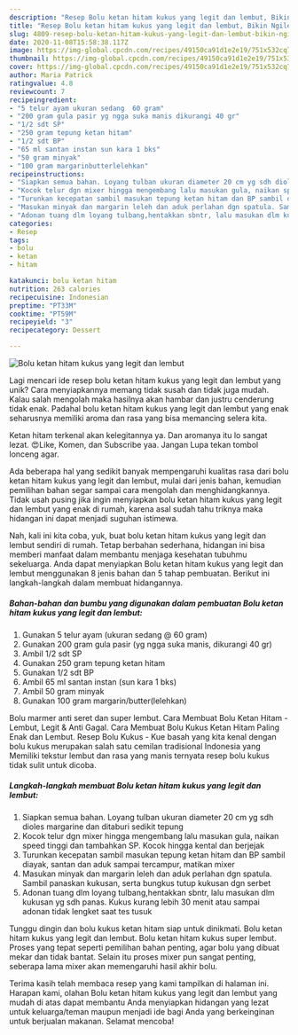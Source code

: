 ```yaml
---
description: "Resep Bolu ketan hitam kukus yang legit dan lembut, Bikin Ngiler"
title: "Resep Bolu ketan hitam kukus yang legit dan lembut, Bikin Ngiler"
slug: 4809-resep-bolu-ketan-hitam-kukus-yang-legit-dan-lembut-bikin-ngiler
date: 2020-11-08T15:58:38.117Z
image: https://img-global.cpcdn.com/recipes/49150ca91d1e2e19/751x532cq70/bolu-ketan-hitam-kukus-yang-legit-dan-lembut-foto-resep-utama.jpg
thumbnail: https://img-global.cpcdn.com/recipes/49150ca91d1e2e19/751x532cq70/bolu-ketan-hitam-kukus-yang-legit-dan-lembut-foto-resep-utama.jpg
cover: https://img-global.cpcdn.com/recipes/49150ca91d1e2e19/751x532cq70/bolu-ketan-hitam-kukus-yang-legit-dan-lembut-foto-resep-utama.jpg
author: Maria Patrick
ratingvalue: 4.8
reviewcount: 7
recipeingredient:
- "5 telur ayam ukuran sedang  60 gram"
- "200 gram gula pasir yg ngga suka manis dikurangi 40 gr"
- "1/2 sdt SP"
- "250 gram tepung ketan hitam"
- "1/2 sdt BP"
- "65 ml santan instan sun kara 1 bks"
- "50 gram minyak"
- "100 gram margarinbutterlelehkan"
recipeinstructions:
- "Siapkan semua bahan. Loyang tulban ukuran diameter 20 cm yg sdh dioles margarine dan ditaburi sedikit tepung"
- "Kocok telur dgn mixer hingga mengembang lalu masukan gula, naikan speed tinggi dan tambahkan SP. Kocok hingga kental dan berjejak"
- "Turunkan kecepatan sambil masukan tepung ketan hitam dan BP sambil diayak, santan dan aduk sampai tercampur, matikan mixer"
- "Masukan minyak dan margarin leleh dan aduk perlahan dgn spatula. Sambil panaskan kukusan, serta bungkus tutup kukusan dgn serbet"
- "Adonan tuang dlm loyang tulbang,hentakkan sbntr, lalu masukan dlm kukusan yg sdh panas. Kukus kurang lebih 30 menit atau sampai adonan tidak lengket saat tes tusuk"
categories:
- Resep
tags:
- bolu
- ketan
- hitam

katakunci: bolu ketan hitam 
nutrition: 263 calories
recipecuisine: Indonesian
preptime: "PT33M"
cooktime: "PT59M"
recipeyield: "3"
recipecategory: Dessert

---
```



![Bolu ketan hitam kukus yang legit dan lembut](https://img-global.cpcdn.com/recipes/49150ca91d1e2e19/751x532cq70/bolu-ketan-hitam-kukus-yang-legit-dan-lembut-foto-resep-utama.jpg)

Lagi mencari ide resep bolu ketan hitam kukus yang legit dan lembut yang unik? Cara menyiapkannya memang tidak susah dan tidak juga mudah. Kalau salah mengolah maka hasilnya akan hambar dan justru cenderung tidak enak. Padahal bolu ketan hitam kukus yang legit dan lembut yang enak seharusnya memiliki aroma dan rasa yang bisa memancing selera kita.

Ketan hitam terkenal akan kelegitannya ya. Dan aromanya itu lo sangat lezat. 😍Like, Komen, dan Subscribe yaa. Jangan Lupa tekan tombol lonceng agar.

Ada beberapa hal yang sedikit banyak mempengaruhi kualitas rasa dari bolu ketan hitam kukus yang legit dan lembut, mulai dari jenis bahan, kemudian pemilihan bahan segar sampai cara mengolah dan menghidangkannya. Tidak usah pusing jika ingin menyiapkan bolu ketan hitam kukus yang legit dan lembut yang enak di rumah, karena asal sudah tahu triknya maka hidangan ini dapat menjadi suguhan istimewa.


Nah, kali ini kita coba, yuk, buat bolu ketan hitam kukus yang legit dan lembut sendiri di rumah. Tetap berbahan sederhana, hidangan ini bisa memberi manfaat dalam membantu menjaga kesehatan tubuhmu sekeluarga. Anda dapat menyiapkan Bolu ketan hitam kukus yang legit dan lembut menggunakan 8 jenis bahan dan 5 tahap pembuatan. Berikut ini langkah-langkah dalam membuat hidangannya.

<!--inarticleads1-->

##### Bahan-bahan dan bumbu yang digunakan dalam pembuatan Bolu ketan hitam kukus yang legit dan lembut:

1. Gunakan 5 telur ayam (ukuran sedang @ 60 gram)
1. Gunakan 200 gram gula pasir (yg ngga suka manis, dikurangi 40 gr)
1. Ambil 1/2 sdt SP
1. Gunakan 250 gram tepung ketan hitam
1. Gunakan 1/2 sdt BP
1. Ambil 65 ml santan instan (sun kara 1 bks)
1. Ambil 50 gram minyak
1. Gunakan 100 gram margarin/butter(lelehkan)


Bolu marmer anti seret dan super lembut. Cara Membuat Bolu Ketan Hitam - Lembut, Legit &amp; Anti Gagal. Cara Membuat Bolu Kukus Ketan Hitam Paling Enak dan Lembut. Resep Bolu Kukus - Kue basah yang kita kenal dengan bolu kukus merupakan salah satu cemilan tradisional Indonesia yang Memiliki tekstur lembut dan rasa yang manis ternyata resep bolu kukus tidak sulit untuk dicoba. 

<!--inarticleads2-->

##### Langkah-langkah membuat Bolu ketan hitam kukus yang legit dan lembut:

1. Siapkan semua bahan. Loyang tulban ukuran diameter 20 cm yg sdh dioles margarine dan ditaburi sedikit tepung
1. Kocok telur dgn mixer hingga mengembang lalu masukan gula, naikan speed tinggi dan tambahkan SP. Kocok hingga kental dan berjejak
1. Turunkan kecepatan sambil masukan tepung ketan hitam dan BP sambil diayak, santan dan aduk sampai tercampur, matikan mixer
1. Masukan minyak dan margarin leleh dan aduk perlahan dgn spatula. Sambil panaskan kukusan, serta bungkus tutup kukusan dgn serbet
1. Adonan tuang dlm loyang tulbang,hentakkan sbntr, lalu masukan dlm kukusan yg sdh panas. Kukus kurang lebih 30 menit atau sampai adonan tidak lengket saat tes tusuk


Tunggu dingin dan bolu kukus ketan hitam siap untuk dinikmati. Bolu ketan hitam kukus yang legit dan lembut. Bolu ketan hitam kukus super lembut. Proses yang tepat seperti pemilihan bahan penting, agar bolu yang dibuat mekar dan tidak bantat. Selain itu proses mixer pun sangat penting, seberapa lama mixer akan memengaruhi hasil akhir bolu. 

Terima kasih telah membaca resep yang kami tampilkan di halaman ini. Harapan kami, olahan Bolu ketan hitam kukus yang legit dan lembut yang mudah di atas dapat membantu Anda menyiapkan hidangan yang lezat untuk keluarga/teman maupun menjadi ide bagi Anda yang berkeinginan untuk berjualan makanan. Selamat mencoba!

